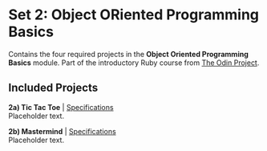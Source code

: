# Set 2: Object ORiented Programming Basics

Contains the four required projects in the **Object Oriented Programming Basics** module. Part of the introductory Ruby course from [The Odin Project](https://www.theodinproject.com).

## Included Projects

**2a) Tic Tac Toe** | [Specifications](https://www.theodinproject.com/lessons/ruby-tic-tac-toe)  
Placeholder text.

**2b) Mastermind** | [Specifications](https://www.theodinproject.com/lessons/ruby-mastermind)  
Placeholder text.